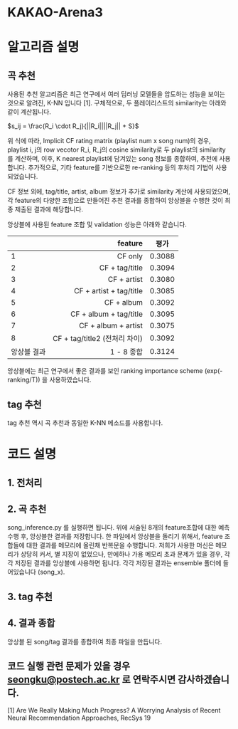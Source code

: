 # KAKAO-Arena3

# 알고리즘 설명
## 곡 추천
사용된 추천 알고리즘은 최근 연구에서 여러 딥러닝 모델들을 압도하는 성능을 보이는 것으로 알려진, K-NN 입니다 [1].
구체적으로, 두 플레이리스트의 similarity는 아래와 같이 계산됩니다.

$s_ij = \frac{R_i \cdot R_j}{||R_i||||R_j|| + S}$

위 식에 따라, Implicit CF rating matrix (playlist num x song num)의 경우, playlist i, j의 row vecotor R_i, R_j의 cosine similarity로 두 playlist의 similarity를 계산하며,
이후, K nearest playlist에 담겨있는 song 정보를 종합하여, 추천에 사용합니다.
추가적으로, 기타 feature를 기반으로한 re-ranking 등의 후처리 기법이 사용되었습니다.

CF 정보 외에, tag/title, artist, album 정보가 추가로 similarity 계산에 사용되었으며,
각 feature의 다양한 조합으로 만들어진 추천 결과를 종합하여 앙상블을 수행한 것이 최종 제출된 결과에 해당합니다.

앙상블에 사용된 feature 조합 및 validation 성능은 아래와 같습니다.


|                  | feature                        | 평가              |  
|:--- | ---: | :---: |  
| 1             | CF only            | 0.3088 |  
| 2           | CF + tag/title            | 0.3094 |
| 3           | CF + artist            | 0.3080 |
| 4           | CF + artist + tag/title           | 0.3085 |
| 5           | CF + album          | 0.3092 |
| 6           | CF + album + tag/title         | 0.3095 |
| 7           | CF + album + artist         | 0.3075 |
| 8           | CF + tag/title2 (전처리 차이)         | 0.3092 |
| 앙상블 결과           | 1 - 8 종합        | 0.3124 |

앙상블에는 최근 연구에서 좋은 결과를 보인 ranking importance scheme (exp(-ranking/T)) 을 사용하였습니다.

## tag 추천
tag 추천 역시 곡 추천과 동일한 K-NN 메소드를 사용합니다.

# 코드 설명
## 1. 전처리


## 2. 곡 추천
song_inference.py 를 실행하면 됩니다.
위에 서술된 8개의 feature조합에 대한 예측 수행 후, 앙상블한 결과를 저장합니다.
한 파일에서 앙상블을 돌리기 위해서, feature 조합들에 대한 결과를 메모리에 올린채 반복문을 수행합니다.
저희가 사용한 머신은 메모리가 상당히 커서, 별 지장이 없었으나, 만에하나 가용 메모리 초과 문제가 있을 경우, 각각 저장된 결과를 앙상블에 사용하면 됩니다.
각각 저장된 결과는 ensemble 폴더에 들어있습니다 (song_x).

## 3. tag 추천


## 4. 결과 종합
앙상블 된 song/tag 결과를 종합하여 최종 파일을 만듭니다.


## 코드 실행 관련 문제가 있을 경우 seongku@postech.ac.kr 로 연락주시면 감사하겠습니다.

[1] Are We Really Making Much Progress? A Worrying Analysis of Recent Neural Recommendation Approaches, RecSys 19
